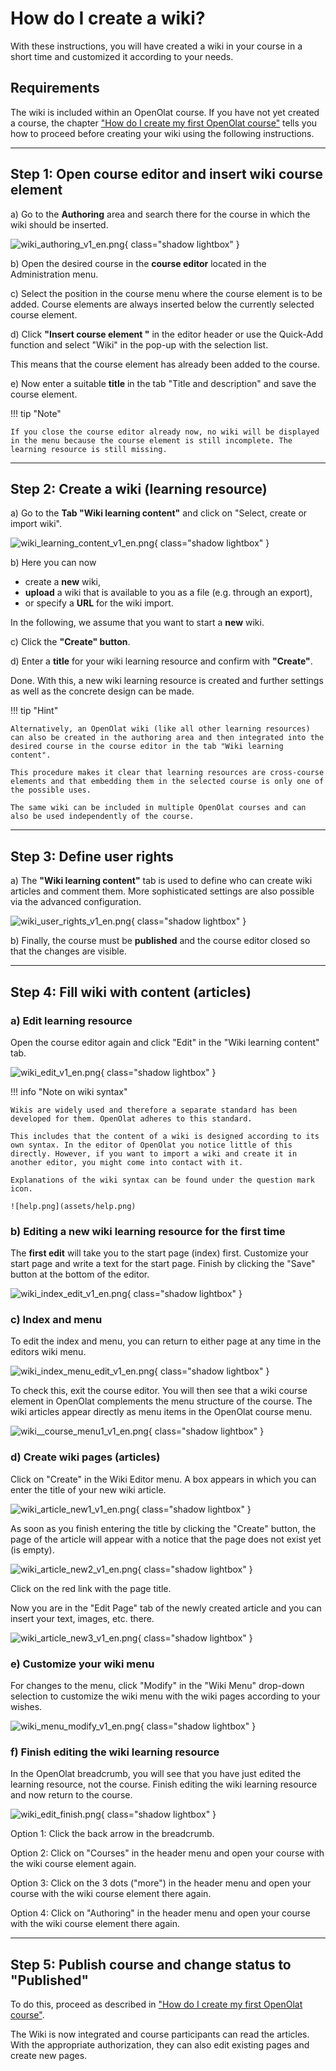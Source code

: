# How do I create a wiki?

With these instructions, you will have created a wiki in your course in a short time and customized it according to your needs.

##  Requirements

The wiki is included within an OpenOlat course. If you have not yet created a course, the chapter ["How do I create my first OpenOlat course"](../my_first_course/my_first_course.md) tells you how to proceed before creating your wiki using the following instructions.

---

## Step 1: Open course editor and insert wiki course element 

a) Go to the **Authoring** area and search there for the course in which the wiki should be inserted.

![wiki_authoring_v1_en.png](assets/wiki_authoring_v1_en.png){ class="shadow lightbox" }  
   
b) Open the desired course in the **course editor** located in the Administration menu.

c) Select the position in the course menu where the course element is to be added. Course elements are always inserted below the currently selected course element.

d) Click **"Insert course element "** in the editor header or use the Quick-Add function and select "Wiki" in the pop-up with the selection list.

This means that the course element has already been added to the course.

e) Now enter a suitable **title** in the tab "Title and description" and save the course element.

!!! tip "Note"

    If you close the course editor already now, no wiki will be displayed in the menu because the course element is still incomplete. The learning resource is still missing.

---

## Step 2: Create a wiki (learning resource) 
  
a) Go to the <b>Tab "Wiki learning content"</b> and click on "Select, create or import wiki".

![wiki_learning_content_v1_en.png](assets/wiki_learning_content_v1_en.png){ class="shadow lightbox" }  

b) Here you can now

* create a **new** wiki,
* **upload** a wiki that is available to you as a file (e.g. through an export),
* or specify a **URL** for the wiki import.

In the following, we assume that you want to start a **new** wiki.
  
c) Click the **"Create" button**.

d) Enter a **title** for your wiki learning resource and confirm with <b>"Create"</b>.

Done. With this, a new wiki learning resource is created and further settings as well as the concrete design can be made.

!!! tip "Hint"

    Alternatively, an OpenOlat wiki (like all other learning resources) can also be created in the authoring area and then integrated into the desired course in the course editor in the tab "Wiki learning content". 
    
    This procedure makes it clear that learning resources are cross-course elements and that embedding them in the selected course is only one of the possible uses. 
    
    The same wiki can be included in multiple OpenOlat courses and can also be used independently of the course.

---

## Step 3: Define user rights 

a) The **"Wiki learning content"** tab is used to define who can create wiki articles and comment them. 
More sophisticated settings are also possible via the advanced configuration.

![wiki_user_rights_v1_en.png](assets/wiki_user_rights_v1_en.png){ class="shadow lightbox" }  

b) Finally, the course must be **published** and the course editor closed so that the changes are visible.

---

## Step 4: Fill wiki with content (articles) 

### a) Edit learning resource

Open the course editor again and click "Edit" in the "Wiki learning content" tab.

![wiki_edit_v1_en.png](assets/wiki_edit_v1_en.png){ class="shadow lightbox" } 

!!! info "Note on wiki syntax"

    Wikis are widely used and therefore a separate standard has been developed for them. OpenOlat adheres to this standard. 
    
    This includes that the content of a wiki is designed according to its own syntax. In the editor of OpenOlat you notice little of this directly. However, if you want to import a wiki and create it in another editor, you might come into contact with it.
    
    Explanations of the wiki syntax can be found under the question mark icon.

    ![help.png](assets/help.png)  


### b) Editing a new wiki learning resource for the first time

The **first edit** will take you to the start page (index) first. Customize your start page and write a text for the start page.
Finish by clicking the "Save" button at the bottom of the editor.

![wiki_index_edit_v1_en.png](assets/wiki_index_edit_v1_en.png){ class="shadow lightbox" }

### c) Index and menu

To edit the index and menu, you can return to either page at any time in the editors wiki menu.

![wiki_index_menu_edit_v1_en.png](assets/wiki_index_menu_edit_v1_en.png){ class="shadow lightbox" }

To check this, exit the course editor. You will then see that a wiki course element in OpenOlat complements the menu structure of the course. The wiki articles appear directly as menu items in the OpenOlat course menu.

![wiki__course_menu1_v1_en.png](assets/wiki_course_menu1_v1_en.png){ class="shadow lightbox" }

### d) Create wiki pages (articles)

Click on "Create" in the Wiki Editor menu. A box appears in which you can enter the title of your new wiki article.

![wiki_article_new1_v1_en.png](assets/wiki_article_new1_v1_en.png){ class="shadow lightbox" }

As soon as you finish entering the title by clicking the "Create" button, the page of the article will appear with a notice that the page does not exist yet (is empty).

![wiki_article_new2_v1_en.png](assets/wiki_article_new2_v1_en.png){ class="shadow lightbox" }

Click on the red link with the page title.

Now you are in the "Edit Page" tab of the newly created article and you can insert your text, images, etc. there.

![wiki_article_new3_v1_en.png](assets/wiki_article_new3_v1_en.png){ class="shadow lightbox" }


### e) Customize your wiki menu

For changes to the menu, click "Modify" in the "Wiki Menu" drop-down selection to customize the wiki menu with the wiki pages according to your wishes.

![wiki_menu_modify_v1_en.png](assets/wiki_menu_modify_v1_en.png){ class="shadow lightbox" }


### f) Finish editing the wiki learning resource

In the OpenOlat breadcrumb, you will see that you have just edited the learning resource, not the course. Finish editing the wiki learning resource and now return to the course.

![wiki_edit_finish.png](assets/wiki_edit_finish_v1_en.png){ class="shadow lightbox" }

Option 1: Click the back arrow in the breadcrumb.

Option 2: Click on "Courses" in the header menu and open your course with the wiki course element again.

Option 3: Click on the 3 dots ("more") in the header menu and open your course with the wiki course element there again.

Option 4: Click on "Authoring" in the header menu and open your course with the wiki course element there again.

---

## Step 5: Publish course and change status to "Published"
  
To do this, proceed as described in ["How do I create my first OpenOlat course"](../my_first_course/my_first_course.md).

The Wiki is now integrated and course participants can read the articles. With the appropriate authorization, they can also edit existing pages and create new pages.
